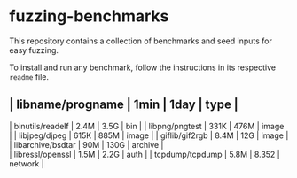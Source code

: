 # fuzzing-benchmarks

This repository contains a collection of benchmarks and seed inputs for easy fuzzing. 

To install and run any benchmark, follow the instructions in its respective `readme` file.

| libname/progname	| 	1min	| 	1day	|	type	| 
---------------------------------------------------------
| binutils/readelf 	|	2.4M	|	3.5G	|	bin		| 
| libpng/pngtest 	|	331K	|	476M	|	image	| 
| libjpeg/djpeg 	|	615K	| 	885M	|	image	| 
| giflib/gif2rgb 	|	8.4M 	|	12G		|	image	| 	
| libarchive/bsdtar | 	90M		| 	130G	|	archive	| 	
| libressl/openssl	|	1.5M	|	2.2G	|	auth	| 
| tcpdump/tcpdump	| 	5.8M	| 	8.352	| 	network	| 
